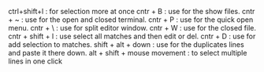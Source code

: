 ctrl+shift+l : for selection more at once 
cntr + B : use for the show files.
cntr + ~ : use for the open and closed terminal.
cntr + P : use for the quick open menu.
cntr + \ : use for split editor window.
cntr + W : use for the closed file.
cntr + shift + l : use select all matches and then edit or del.
cntr + D : use for add selection to matches.
shift + alt + down : use for the duplicates lines and paste it there down.
alt + shift + mouse movement : to select multiple lines in one click 